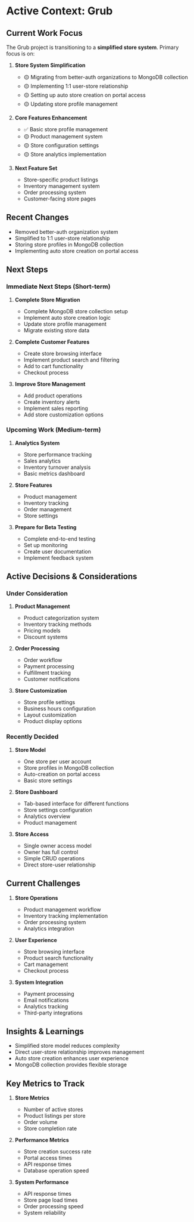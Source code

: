 # Active Context: Grub

## Current Work Focus

The Grub project is transitioning to a **simplified store system**. Primary focus is on:

1. **Store System Simplification**

   - 🟡 Migrating from better-auth organizations to MongoDB collection
   - 🟡 Implementing 1:1 user-store relationship
   - 🟡 Setting up auto store creation on portal access
   - 🟡 Updating store profile management

2. **Core Features Enhancement**

   - ✅ Basic store profile management
   - 🟡 Product management system
   - 🟡 Store configuration settings
   - 🟡 Store analytics implementation

3. **Next Feature Set**
   - Store-specific product listings
   - Inventory management system
   - Order processing system
   - Customer-facing store pages

## Recent Changes

- Removed better-auth organization system
- Simplified to 1:1 user-store relationship
- Storing store profiles in MongoDB collection
- Implementing auto store creation on portal access

## Next Steps

### Immediate Next Steps (Short-term)

1. **Complete Store Migration**

   - Complete MongoDB store collection setup
   - Implement auto store creation logic
   - Update store profile management
   - Migrate existing store data

2. **Complete Customer Features**

   - Create store browsing interface
   - Implement product search and filtering
   - Add to cart functionality
   - Checkout process

3. **Improve Store Management**

   - Add product operations
   - Create inventory alerts
   - Implement sales reporting
   - Add store customization options

### Upcoming Work (Medium-term)

1. **Analytics System**

   - Store performance tracking
   - Sales analytics
   - Inventory turnover analysis
   - Basic metrics dashboard

2. **Store Features**

   - Product management
   - Inventory tracking
   - Order management
   - Store settings

3. **Prepare for Beta Testing**
   - Complete end-to-end testing
   - Set up monitoring
   - Create user documentation
   - Implement feedback system

## Active Decisions & Considerations

### Under Consideration

1. **Product Management**

   - Product categorization system
   - Inventory tracking methods
   - Pricing models
   - Discount systems

2. **Order Processing**

   - Order workflow
   - Payment processing
   - Fulfillment tracking
   - Customer notifications

3. **Store Customization**
   - Store profile settings
   - Business hours configuration
   - Layout customization
   - Product display options

### Recently Decided

1. **Store Model**

   - One store per user account
   - Store profiles in MongoDB collection
   - Auto-creation on portal access
   - Basic store settings

2. **Store Dashboard**

   - Tab-based interface for different functions
   - Store settings configuration
   - Analytics overview
   - Product management

3. **Store Access**
   - Single owner access model
   - Owner has full control
   - Simple CRUD operations
   - Direct store-user relationship

## Current Challenges

1. **Store Operations**

   - Product management workflow
   - Inventory tracking implementation
   - Order processing system
   - Analytics integration

2. **User Experience**

   - Store browsing interface
   - Product search functionality
   - Cart management
   - Checkout process

3. **System Integration**
   - Payment processing
   - Email notifications
   - Analytics tracking
   - Third-party integrations

## Insights & Learnings

- Simplified store model reduces complexity
- Direct user-store relationship improves management
- Auto store creation enhances user experience
- MongoDB collection provides flexible storage

## Key Metrics to Track

1. **Store Metrics**

   - Number of active stores
   - Product listings per store
   - Order volume
   - Store completion rate

2. **Performance Metrics**

   - Store creation success rate
   - Portal access times
   - API response times
   - Database operation speed

3. **System Performance**
   - API response times
   - Store page load times
   - Order processing speed
   - System reliability

